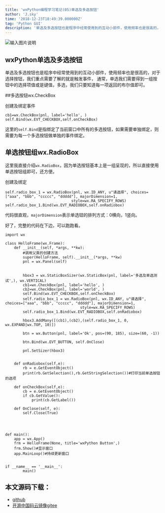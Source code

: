```yaml
---
title: 'wxPython编程学习笔记(05)单选及多选按钮'
author: 'J.sky'
time: '2018-12-23T18:49:39.000000Z'
tag: 'Python GUI'
description: '单选及多选按钮也是程序中经常使用到的互动小部件，使用频率也是很高的，对于选择按钮，我们重点需要了解的就是触发事件， 通常，单选我们需要得到一组按钮中的选择项值或是键值，多选，我们只要知道每一项返回的布尔值即可。'
---
```


![输入图片说明](https://suiyan.cc/assets/images/media/upload/2018/12/Snip20181223_1.png)

## wxPython单选及多选按钮

单选及多选按钮也是程序中经常使用到的互动小部件，使用频率也是很高的，对于选择按钮，我们重点需要了解的就是触发事件，
通常，单选我们需要得到一组按钮中的选择项值或是键值，多选，我们只要知道每一项返回的布尔值即可。

##多选按钮wx.CheckBox

创建及绑定事件

    cb1=wx.CheckBox(pnl, label='hello', )
    self.Bind(wx.EVT_CHECKBOX,self.onCheckBox)

这里的`self.Bind`是指绑定了当前窗口中所有的多选按钮，如果需要单独绑定，则需要为每一个多选按钮做单独的事件绑定。

## 单选按钮组wx.RadioBox

这里我直接介绍`wx.RadioBox`，因为单选按钮基本上是一组呈现的，所以直接使用单选按钮组即可，还方便。

创建及绑定

    self.radio_box_1 = wx.RadioBox(pnl, wx.ID_ANY, u"请选择", choices=["aaa", "bbb", "ccccc", "ddddd"], majorDimension=1,
                                  style=wx.RA_SPECIFY_ROWS)
    self.radio_box_1.Bind(wx.EVT_RADIOBOX,self.onRadiobox)

代码很直观，`majorDimension`表示单选钮的排列方式：0横向，1竖向。

好了，完整的代码在下边，可以跑跑看。

    import wx
    
    class HelloFrame(wx.Frame):
        def __init__(self, *args, **kw):
            #调用父类的创建方法
            super(HelloFrame, self).__init__(*args, **kw)
            pnl = wx.Panel(self)
    
    
            hbox3 = wx.StaticBoxSizer(wx.StaticBox(pnl, label='多选及单选测试',), wx.VERTICAL)
            cb1=wx.CheckBox(pnl, label='hello', )
            cb2=wx.CheckBox(pnl, label='world', )
            self.Bind(wx.EVT_CHECKBOX,self.onCheckBox)
            self.radio_box_1 = wx.RadioBox(pnl, wx.ID_ANY, u"请选择", choices=["aaa", "bbb", "ccccc", "ddddd"], majorDimension=1,
                                      style=wx.RA_SPECIFY_ROWS)
            self.radio_box_1.Bind(wx.EVT_RADIOBOX,self.onRadiobox)
    
            hbox3.AddMany([(cb1),(cb2),(self.radio_box_1, 0, wx.EXPAND|wx.TOP, 10)])
    
            btn = wx.Button(pnl, label='Ok', pos=(90, 185), size=(60, -1))
    
            btn.Bind(wx.EVT_BUTTON, self.OnClose)
    
            pnl.SetSizer(hbox3)
    
    
        def onRadiobox(self,e):
            rb = e.GetEventObject()
            print(rb.GetSelection(),rb.GetStringSelection())#打印当前单选按钮的选项
    
        def onCheckBox(self,e):
            cb = e.GetEventObject()
            if cb.GetValue():
                print(cb.GetLabel())
    
        def OnClose(self, e):
            self.Close(True)
    
    
    
    
    def main():
        app = wx.App()
        frm = HelloFrame(None, title='wxPython Button',)
        frm.Show()#显示窗口
        app.MainLoop()#持续更新窗口
    
    
    if __name__ == '__main__':
            main()

## 本文源码下载：

+ [github](https://github.com/bosichong/wxPythonTest/blob/master/wxpy05.py)
+ [开源中国码云镜像gitee](https://gitee.com/J_Sky/wxPythonTest/blob/master/wxpy05.py)